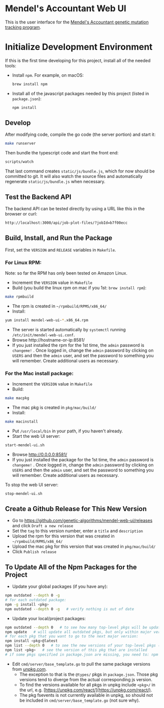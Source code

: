 # Mendel's Accountant Web UI

This is the user interface for the [Mendel's Accountant genetic mutation tracking program](https://github.com/genetic-algorithms/mendel-go).

# Initialize Development Environment

If this is the first time developing for this project, install all of the needed tools:

* Install `npm`. For example, on macOS:

  ```bash
  brew install npm
  ````

* Install all of the javascript packages needed by this project (listed in `package.json`):

  ```bash
  npm install
  ````

## Develop

After modifying code, compile the go code (the server portion) and start it:

```bash
make runserver
```

Then bundle the typescript code and start the front end:

```bash
scripts/watch
```

That last command creates `static/js/bundle.js`, which for now should be committed to git. It will also watch the source files and automatically regenerate `static/js/bundle.js` when necessary.

## Test the Backend API

The backend API can be tested directly by using a URL like this in the browser or curl:

```bash
http://localhost:3000/api/job-plot-files/?jobId=b7f00ecc
```

## Build, Install, and Run the Package

First, set the `VERSION` and `RELEASE` variables in `Makefile`.

### For Linux RPM:

Note: so far the RPM has only been tested on Amazon Linux.

- Increment the `VERSION` value in `Makefile`
- Build (you build the linux rpm on mac if you 1st: `brew install rpm`):

```bash
make rpmbuild
```

- The rpm is created in `~/rpmbuild/RPMS/x86_64/`
- Install:

```bash
yum install mendel-web-ui-*.x86_64.rpm
```

- The server is started automatically by `systemctl` running `/etc/init/mendel-web-ui.conf`.
- Browse http://hostname-or-ip:8581/
- If you just installed the rpm for the 1st time, the `admin` password is `changeme!` . Once logged in, change the `admin` password by clicking on `USERS` and then the `admin` user, and set the password to something you will remember. Create additional users as necessary.

### For the Mac install package:

- Increment the `VERSION` value in `Makefile`
- Build:

```bash
make macpkg
```

- The mac pkg is created in `pkg/mac/build/`
- Install:

```bash
make macinstall
```

- Put `/usr/local/bin` in your path, if you haven't already.
- Start the web UI server:

```bash
start-mendel-ui.sh
```

- Browse http://0.0.0.0:8581/
- If you just installed the package for the 1st time, the `admin` password is `changeme!` . Once logged in, change the `admin` password by clicking on `USERS` and then the `admin` user, and set the password to something you will remember. Create additional users as necessary.

To stop the web UI server:

```bash
stop-mendel-ui.sh
```

## Create a Github Release for This New Version

- Go to https://github.com/genetic-algorithms/mendel-web-ui/releases and click `Draft a new release`
- Set the `tag` to this version number, enter a `title` and `description`
- Upload the rpm for this version that was created in `~/rpmbuild/RPMS/x86_64/`
- Upload the mac pkg for this version that was created in `pkg/mac/build/`
- Click `Publish release`

## To Update All of the Npm Packages for the Project

- Update your global packages (if you have any):

```bash
npm outdated --depth 0 -g
# for each outdated package:
npm -g install <pkg>
npm outdated --depth 0 -g   # verify nothing is out of date
```

- Update your local/project packages:

```bash
npm outdated --depth 0   # to see how many top-level pkgs will be updated
npm update   # will update all outdated pkgs, but only within major version
# for each pkg that you want to go to the next major version:
npm install <pkg>@latest
npm list --depth 0   # to see the new versions of your top-level pkgs (needed in next step)
npm list <pkg>   # see the version of this pkg that are installed
# if some pkgs specified in package.json are missing, you need to: npm install <pkg>
```

- Edit `cmd/server/base_template.go` to pull the same package versions from [unpkg.com](https://unpkg.com/).
  - The exception to that is the `@types/` pkgs in `package.json`. Those pkg versions tend to diverge from the actual corresponding js version.
  - To find the versions available for all pkgs in unpkg include `<pkg>/` in the url, e.g. [https://unpkg.com/react/](https://unpkg.com/react/).
  - The pkg fsevents is not currently available in unpkg, so should not be included in `cmd/server/base_template.go` (not sure why).
